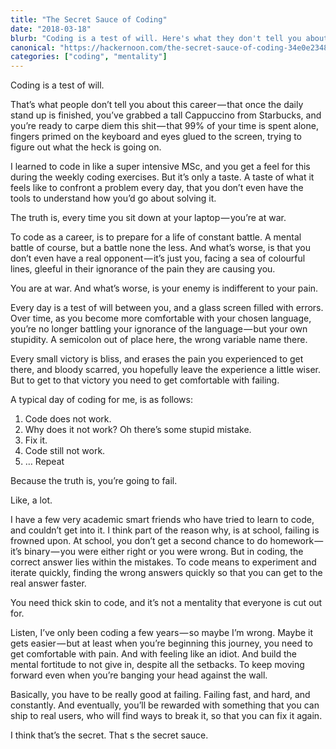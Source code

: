 ```yaml
---
title: "The Secret Sauce of Coding"
date: "2018-03-18"
blurb: "Coding is a test of will. Here's what they don't tell you about a life at the keyboard."
canonical: "https://hackernoon.com/the-secret-sauce-of-coding-34e0e2348e1d"
categories: ["coding", "mentality"]
---
```


Coding is a test of will.

That’s what people don’t tell you about this career — that once the daily stand up is finished, you’ve grabbed a tall Cappuccino from Starbucks, and you’re ready to carpe diem this shit — that 99% of your time is spent alone, fingers primed on the keyboard and eyes glued to the screen, trying to figure out what the heck is going on.

I learned to code in like a super intensive MSc, and you get a feel for this during the weekly coding exercises. But it’s only a taste. A taste of what it feels like to confront a problem every day, that you don’t even have the tools to understand how you’d go about solving it.

The truth is, every time you sit down at your laptop — you’re at war.

To code as a career, is to prepare for a life of constant battle. A mental battle of course, but a battle none the less. And what’s worse, is that you don’t even have a real opponent — it’s just you, facing a sea of colourful lines, gleeful in their ignorance of the pain they are causing you.

You are at war. And what’s worse, is your enemy is indifferent to your pain.

Every day is a test of will between you, and a glass screen filled with errors. Over time, as you become more comfortable with your chosen language, you’re no longer battling your ignorance of the language — but your own stupidity. A semicolon out of place here, the wrong variable name there.

Every small victory is bliss, and erases the pain you experienced to get there, and bloody scarred, you hopefully leave the experience a little wiser. But to get to that victory you need to get comfortable with failing.

A typical day of coding for me, is as follows:

1. Code does not work.
2. Why does it not work? Oh there’s some stupid mistake.
3. Fix it.
4. Code still not work.
5. … Repeat

Because the truth is, you’re going to fail.

Like, a lot.

I have a few very academic smart friends who have tried to learn to code, and couldn’t get into it. I think part of the reason why, is at school, failing is frowned upon. At school, you don’t get a second chance to do homework — it’s binary — you were either right or you were wrong. But in coding, the correct answer lies within the mistakes. To code means to experiment and iterate quickly, finding the wrong answers quickly so that you can get to the real answer faster.

You need thick skin to code, and it’s not a mentality that everyone is cut out for.

Listen, I’ve only been coding a few years — so maybe I’m wrong. Maybe it gets easier — but at least when you’re beginning this journey, you need to get comfortable with pain. And with feeling like an idiot. And build the mental fortitude to not give in, despite all the setbacks. To keep moving forward even when you’re banging your head against the wall.

Basically, you have to be really good at failing. Failing fast, and hard, and constantly. And eventually, you’ll be rewarded with something that you can ship to real users, who will find ways to break it, so that you can fix it again.

I think that’s the secret. That s the secret sauce.

